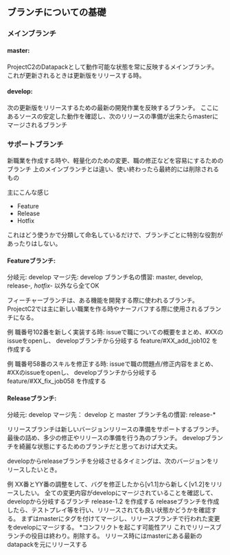 ## ブランチについての基礎

### メインブランチ

#### master: 
 ProjectC2のDatapackとして動作可能な状態を常に反映するメインブランチ。
 これが更新されるときは更新版をリリースする時。

#### develop:
 次の更新版をリリースするための最新の開発作業を反映するブランチ。
 ここにあるソースの安定した動作を確認し、次のリリースの準備が出来たらmasterにマージされるブランチ


### サポートブランチ
 新職業を作成する時や、軽量化のための変更、職の修正などを容易にするためのブランチ
 上のメインブランチとは違い、使い終わったら最終的には削除されるもの

主にこんな感じ
- Feature
- Release
- Hotfix

これはどう使うかで分類して命名しているだけで、ブランチごとに特別な役割があったりはしない。


#### Featureブランチ:
 分岐元: develop
 マージ先: develop
 ブランチ名の慣習: master, develop, release-*, hotfix-* 以外なら全てOK

フィーチャーブランチは、ある機能を開発する際に使われるブランチ。
ProjectC2では主に新しい職業を作る時やナーフバフする際に使用されるブランチになる。

例 職番号102番を新しく実装する時:
 issueで職についての概要をまとめ、#XXのissueをopenし、
 developブランチから分岐する feature/#XX_add_job102 を作成する

例 職番号58番のスキルを修正する時:
 issueで職の問題点/修正内容をまとめ、#XXのissueをopenし、
 developブランチから分岐する feature/#XX_fix_job058 を作成する


#### Releaseブランチ:
 分岐元: develop
 マージ先： develop と master
 ブランチ名の慣習: release-*

リリースブランチは新しいバージョンリリースの準備をサポートするブランチ。
最後の詰め、多少の修正やリリースの準備を行う為のブランチ。
developブランチを綺麗な状態にするためのブランチだと思っておけば大丈夫。

developからreleaseブランチを分岐させるタイミングは、次のバージョンをリリースしたいとき。


例 XX番とYY番の調整をして、バグを修正したから[v1.1]から新しく[v1.2]をリリースしたい。
 全ての変更内容がdevelopにマージされていることを確認して、developから分岐するブランチ release-1.2 を作成する
 releaseブランチを作成したら、テストプレイ等を行い、リリースされても良い状態かどうかを確認する。
 まずはmasterにタグを付けてマージし、リリースブランチで行われた変更をdevelopにマージする。
 *コンフリクトを起こす可能性アリ
 これでリリースブランチの役目は終わり。削除する。
 リリース時にはmasterにある最新のdatapackを元にリリースする
